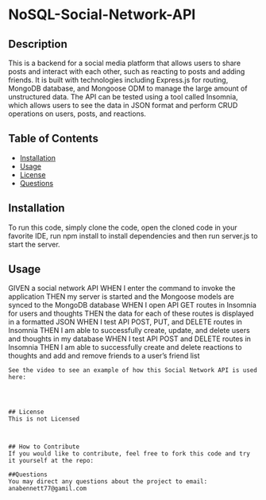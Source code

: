 # NoSQL-Social-Network-API

## Description
This is a backend for a social media platform that allows users to share posts and interact with each other, such as reacting to posts and adding friends. It is built with technologies including Express.js for routing, MongoDB database, and Mongoose ODM to manage the large amount of unstructured data. The API can be tested using a tool called Insomnia, which allows users to see the data in JSON format and perform CRUD operations on users, posts, and reactions.

## Table of Contents 
- [Installation](#installation)
- [Usage](#usage)
- [License](#license)
- [Questions](#questions)

## Installation
To run this code, simply clone the code, open the cloned code in your favorite IDE, run npm install to install dependencies and then run server.js to start the server.

## Usage
GIVEN a social network API
WHEN I enter the command to invoke the application
THEN my server is started and the Mongoose models are synced to the MongoDB database
WHEN I open API GET routes in Insomnia for users and thoughts
THEN the data for each of these routes is displayed in a formatted JSON
WHEN I test API POST, PUT, and DELETE routes in Insomnia
THEN I am able to successfully create, update, and delete users and thoughts in my database
WHEN I test API POST and DELETE routes in Insomnia
THEN I am able to successfully create and delete reactions to thoughts and add and remove friends to a user’s friend list
```
See the video to see an example of how this Social Network API is used here: 




## License
This is not Licensed



## How to Contribute
If you would like to contribute, feel free to fork this code and try it yourself at the repo: 

##Questions
You may direct any questions about the project to email: anabennett77@gamil.com


